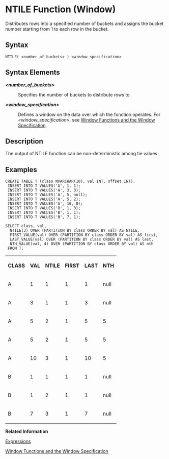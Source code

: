 <!-- loio886723669fb34ff8b5c51eabc003cbd2 -->

# NTILE Function \(Window\)

Distributes rows into a specified number of buckets and assigns the bucket number starting from 1 to each row in the bucket.



<a name="loio886723669fb34ff8b5c51eabc003cbd2__sql_function_abs_1sql_function_abs_syntax"/>

## Syntax

```
NTILE( <number_of_buckets> ) <window_specification>
```



<a name="loio886723669fb34ff8b5c51eabc003cbd2__section_uqj_trk_d1b"/>

## Syntax Elements


<dl>
<dt><b>

*<number\_of\_buckets\>*

</b></dt>
<dd>

Specifies the number of buckets to distribute rows to.



</dd><dt><b>

*<window\_specification\>*

</b></dt>
<dd>

Defines a window on the data over which the function operates. For *<window\_specification\>*, see [Window Functions and the Window Specification](window-functions-and-the-window-specification-20a3533.md).



</dd>
</dl>



<a name="loio886723669fb34ff8b5c51eabc003cbd2__sql_function_abs_1sql_function_abs_description"/>

## Description

The output of NTILE function can be non-deterministic among tie values.



<a name="loio886723669fb34ff8b5c51eabc003cbd2__sql_function_abs_1sql_function_abs_examples"/>

## Examples

```
CREATE TABLE T (class NVARCHAR(10), val INT, offset INT);
 INSERT INTO T VALUES('A', 1, 1);
 INSERT INTO T VALUES('A', 3, 3);
 INSERT INTO T VALUES('A', 5, null);
 INSERT INTO T VALUES('A', 5, 2);
 INSERT INTO T VALUES('A', 10, 0);
 INSERT INTO T VALUES('B', 1, 3);
 INSERT INTO T VALUES('B', 1, 1);
 INSERT INTO T VALUES('B', 7, 1);

SELECT class, val,
  NTILE(3) OVER (PARTITION BY class ORDER BY val) AS NTILE,
  FIRST_VALUE(val) OVER (PARTITION BY class ORDER BY val) AS first,
  LAST_VALUE(val) OVER (PARTITION BY class ORDER BY val) AS last,
  NTH_VALUE(val, 4) OVER (PARTITION BY class ORDER BY val) AS nth
 FROM T;
```


<table>
<tr>
<th valign="top">

CLASS



</th>
<th valign="top">

VAL



</th>
<th valign="top">

NTILE



</th>
<th valign="top">

FIRST



</th>
<th valign="top">

LAST



</th>
<th valign="top">

NTH



</th>
</tr>
<tr>
<td valign="top">

A



</td>
<td valign="top">

1



</td>
<td valign="top">

1



</td>
<td valign="top">

1



</td>
<td valign="top">

1



</td>
<td valign="top">

null



</td>
</tr>
<tr>
<td valign="top">

A



</td>
<td valign="top">

3



</td>
<td valign="top">

1



</td>
<td valign="top">

1



</td>
<td valign="top">

3



</td>
<td valign="top">

null



</td>
</tr>
<tr>
<td valign="top">

A



</td>
<td valign="top">

5



</td>
<td valign="top">

2



</td>
<td valign="top">

1



</td>
<td valign="top">

5



</td>
<td valign="top">

5



</td>
</tr>
<tr>
<td valign="top">

A



</td>
<td valign="top">

5



</td>
<td valign="top">

2



</td>
<td valign="top">

1



</td>
<td valign="top">

5



</td>
<td valign="top">

5



</td>
</tr>
<tr>
<td valign="top">

A



</td>
<td valign="top">

10



</td>
<td valign="top">

3



</td>
<td valign="top">

1



</td>
<td valign="top">

10



</td>
<td valign="top">

5



</td>
</tr>
<tr>
<td valign="top">

B



</td>
<td valign="top">

1



</td>
<td valign="top">

1



</td>
<td valign="top">

1



</td>
<td valign="top">

1



</td>
<td valign="top">

null



</td>
</tr>
<tr>
<td valign="top">

B



</td>
<td valign="top">

1



</td>
<td valign="top">

2



</td>
<td valign="top">

1



</td>
<td valign="top">

1



</td>
<td valign="top">

null



</td>
</tr>
<tr>
<td valign="top">

B



</td>
<td valign="top">

7



</td>
<td valign="top">

3



</td>
<td valign="top">

1



</td>
<td valign="top">

7



</td>
<td valign="top">

null



</td>
</tr>
</table>

**Related Information**  


[Expressions](../expressions-20a4389.md "An expression is a clause that can be evaluated to return values.")

[Window Functions and the Window Specification](window-functions-and-the-window-specification-20a3533.md "Window functions allow you to perform analytic operations over a set of input rows.")


